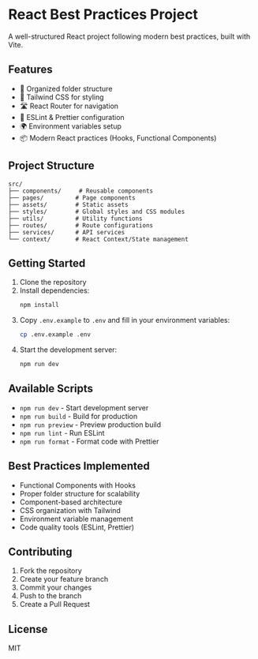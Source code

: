 # React Best Practices Project

A well-structured React project following modern best practices, built with Vite.

## Features

- 📁 Organized folder structure
- 🎨 Tailwind CSS for styling
- 🛣️ React Router for navigation
- 🔧 ESLint & Prettier configuration
- 🌍 Environment variables setup
- 📦 Modern React practices (Hooks, Functional Components)

## Project Structure

```
src/
├── components/     # Reusable components
├── pages/         # Page components
├── assets/        # Static assets
├── styles/        # Global styles and CSS modules
├── utils/         # Utility functions
├── routes/        # Route configurations
├── services/      # API services
└── context/       # React Context/State management
```

## Getting Started

1. Clone the repository
2. Install dependencies:
   ```bash
   npm install
   ```
3. Copy `.env.example` to `.env` and fill in your environment variables:
   ```bash
   cp .env.example .env
   ```
4. Start the development server:
   ```bash
   npm run dev
   ```

## Available Scripts

- `npm run dev` - Start development server
- `npm run build` - Build for production
- `npm run preview` - Preview production build
- `npm run lint` - Run ESLint
- `npm run format` - Format code with Prettier

## Best Practices Implemented

- Functional Components with Hooks
- Proper folder structure for scalability
- Component-based architecture
- CSS organization with Tailwind
- Environment variable management
- Code quality tools (ESLint, Prettier)

## Contributing

1. Fork the repository
2. Create your feature branch
3. Commit your changes
4. Push to the branch
5. Create a Pull Request

## License

MIT
